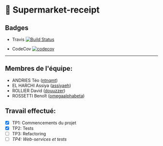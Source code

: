 # 🛒 Supermarket-receipt

## Badges
* Travis
[![Build Status](https://travis-ci.com/ntnqmt/supermarket-receipt.svg?branch=master)](https://travis-ci.com/ntnqmt/supermarket-receipt)

* CodeCov
[![codecov](https://codecov.io/gh/ntnqmt/supermarket-receipt/branch/master/graph/badge.svg)](https://codecov.io/gh/ntnqmt/supermarket-receipt)

-----------------

## Membres de l'équipe:
* ANDRIES Téo ([ntnqmt](https://github.com/ntnqmt))
* EL HARCHI Assiya ([assiyaeh](https://github.com/assiyaeh))
* ROLLIER David ([douuzzer](https://github.com/DouuZzer))
* ROSSETTI Benoît ([omegaalphabeta](https://github.com/OmegaBetaAlpha))

## Travail effectué:
- [x] TP1: Commencements du projet
- [x] TP2: Tests
- [ ] TP3: Refactoring
- [ ] _TP4: Web-services et tests_
